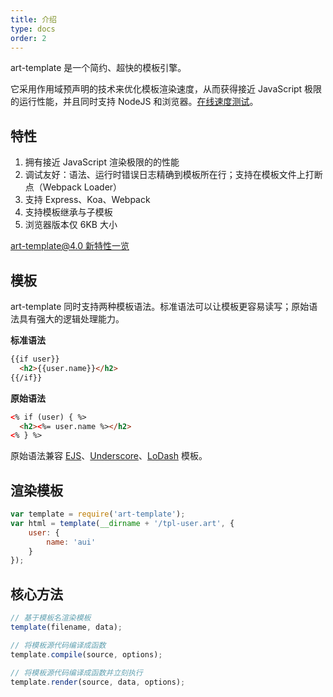 ```yaml
---
title: 介绍
type: docs
order: 2
---
```

art-template 是一个简约、超快的模板引擎。

它采用作用域预声明的技术来优化模板渲染速度，从而获得接近 JavaScript 极限的运行性能，并且同时支持 NodeJS 和浏览器。[在线速度测试](../rendering-test/)。

## 特性

1. 拥有接近 JavaScript 渲染极限的的性能
2. 调试友好：语法、运行时错误日志精确到模板所在行；支持在模板文件上打断点（Webpack Loader）
5. 支持 Express、Koa、Webpack
6. 支持模板继承与子模板
7. 浏览器版本仅 6KB 大小

[art-template@4.0 新特性一览](https://github.com/aui/art-template/issues/369)

## 模板

art-template 同时支持两种模板语法。标准语法可以让模板更容易读写；原始语法具有强大的逻辑处理能力。

**标准语法**

```html
{{if user}}
  <h2>{{user.name}}</h2>
{{/if}}
```

**原始语法**

```html
<% if (user) { %>
  <h2><%= user.name %></h2>
<% } %>
```

原始语法兼容 [EJS](http://ejs.co)、[Underscore](http://underscorejs.org/#template)、[LoDash](https://lodash.com/docs/#template) 模板。

## 渲染模板

```js
var template = require('art-template');
var html = template(__dirname + '/tpl-user.art', {
    user: {
        name: 'aui'
    }
});
```

## 核心方法

```js
// 基于模板名渲染模板
template(filename, data);

// 将模板源代码编译成函数
template.compile(source, options);

// 将模板源代码编译成函数并立刻执行
template.render(source, data, options);
```